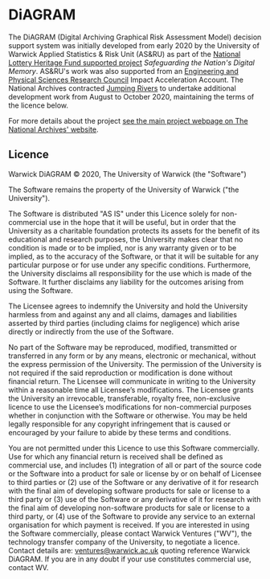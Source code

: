 # DiAGRAM
The DiAGRAM (Digital Archiving Graphical Risk Assessment Model) decision support system was initially developed from early 2020 by the University of Warwick Applied Statistics & Risk Unit (AS&RU) as part of the [National Lottery Heritage Fund supported project](https://www.heritagefund.org.uk/) _Safeguarding the Nation's Digital Memory_. AS&RU's work was also supported from an [Engineering and Physical Sciences Research Council](https://epsrc.ukri.org/) Impact Acceleration Account. The National Archives contracted [Jumping Rivers](https://www.jumpingrivers.com/) to undertake additional development work from August to October 2020, maintaining the terms of the licence below.

For more details about the project [see the main project webpage on The National Archives' website](https://nationalarchives.gov.uk/information-management/manage-information/preserving-digital-records/research-collaboration/safeguarding-the-nations-digital-memory/).

## Licence

Warwick DiAGRAM © 2020, The University of Warwick (the "Software") 
 
The Software remains the property of the University of Warwick ("the University"). 

The Software is distributed "AS IS" under this Licence solely for non-commercial use in the hope that it will be useful, but in order that the University as a charitable foundation protects its assets for the benefit of its educational and research purposes, the University makes clear that no condition is made or to be implied, nor is any warranty given or to be implied, as to the accuracy of the Software, or that it will be suitable for any particular purpose or for use under any specific conditions. Furthermore, the University disclaims all responsibility for the use which is made of the Software. It further disclaims any liability for the outcomes arising from using the Software. 

The Licensee agrees to indemnify the University and hold the University harmless from and against any and all claims, damages and liabilities asserted by third parties (including claims for negligence) which arise directly or indirectly from the use of the Software. 
 
No part of the Software may be reproduced, modified, transmitted or transferred in any form or by any means, electronic or mechanical, without the express permission of the University. The permission of the University is not required if the said reproduction or modification is done without financial return. The Licensee will communicate in writing to the University within a reasonable time all Licensee’s modifications. The Licensee grants the University an irrevocable, transferable, royalty free, non-exclusive licence to use the Licensee’s modifications for non-commercial purposes whether in conjunction with the Software or otherwise. You may be held legally responsible for any copyright infringement that is caused or encouraged by your failure to abide by these terms and conditions.  

You are not permitted under this Licence to use this Software commercially. Use for which any financial return is received shall be defined as commercial use, and includes (1) integration of all or part of the source code or the Software into a product for sale or license by or on behalf of Licensee to third parties or (2) use of the Software or any derivative of it for research with the final aim of developing software products for sale or license to a third party or (3) use of the Software or any derivative of it for research with the final aim of developing non-software products for sale or license to a third party, or (4) use of the Software to provide any service to an external organisation for which payment is received. If you are interested in using the Software commercially, please contact Warwick Ventures ("WV"), the technology transfer company of the University, to negotiate a licence. Contact details are: ventures@warwick.ac.uk quoting reference Warwick DiAGRAM. If you are in any doubt if your use constitutes commercial use, contact WV.

